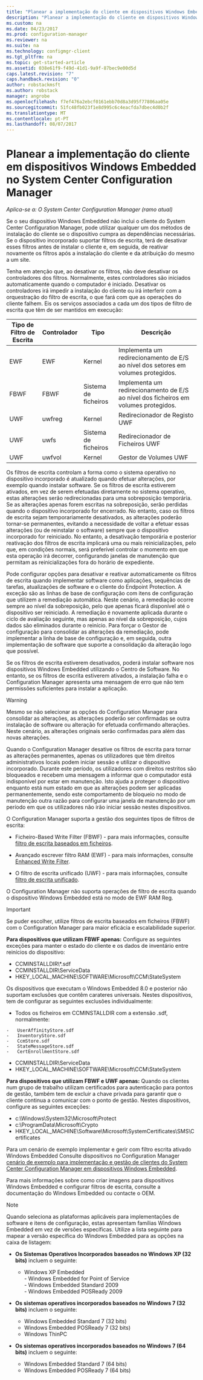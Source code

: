 ```yaml
---
title: "Planear a implementação do cliente em dispositivos Windows Embedded | Microsoft Docs"
description: "Planear a implementação do cliente em dispositivos Windows Embedded no System Center Configuration Manager."
ms.custom: na
ms.date: 04/23/2017
ms.prod: configuration-manager
ms.reviewer: na
ms.suite: na
ms.technology: configmgr-client
ms.tgt_pltfrm: na
ms.topic: get-started-article
ms.assetid: 038e61f9-f49d-41d1-9a9f-87bec9e00d5d
caps.latest.revision: "7"
caps.handback.revision: "0"
author: robstackmsft
ms.author: robstack
manager: angrobe
ms.openlocfilehash: f7ef476a2ebcf0161ebb70d8a3d95f77806aa05e
ms.sourcegitcommit: 51fc48fb023f1e8d995c6c4eacfda7dbec4d0b2f
ms.translationtype: MT
ms.contentlocale: pt-PT
ms.lasthandoff: 08/07/2017
---
```

# <a name="planning-for-client-deployment-to-windows-embedded-devices-in-system-center-configuration-manager"></a>Planear a implementação do cliente em dispositivos Windows Embedded no System Center Configuration Manager

*Aplica-se a: O System Center Configuration Manager (ramo atual)*

<a name="BKMK_DeployClientEmbedded"></a>Se o seu dispositivo Windows Embedded não inclui o cliente do System Center Configuration Manager, pode utilizar qualquer um dos métodos de instalação do cliente se o dispositivo cumpra as dependências necessárias. Se o dispositivo incorporado suportar filtros de escrita, terá de desativar esses filtros antes de instalar o cliente e, em seguida, de reativar novamente os filtros após a instalação do cliente e da atribuição do mesmo a um site.  

 Tenha em atenção que, ao desativar os filtros, não deve desativar os controladores dos filtros. Normalmente, estes controladores são iniciados automaticamente quando o computador é iniciado. Desativar os controladores irá impedir a instalação do cliente ou irá interferir com a orquestração do filtro de escrita, o que fará com que as operações do cliente falhem. Eis os serviços associados a cada um dos tipos de filtro de escrita que têm de ser mantidos em execução:  

|Tipo de Filtro de Escrita|Controlador|Tipo|Descrição|  
|-----------------------|------------|----------|-----------------|  
|EWF|EWF|Kernel|Implementa um redirecionamento de E/S ao nível dos setores em volumes protegidos.|  
|FBWF|FBWF|Sistema de ficheiros|Implementa um redirecionamento de E/S ao nível dos ficheiros em volumes protegidos.|  
|UWF|uwfreg|Kernel|Redirecionador de Registo UWF|  
|UWF|uwfs|Sistema de ficheiros|Redirecionador de Ficheiros UWF|  
|UWF|uwfvol|Kernel|Gestor de Volumes UWF|  

 Os filtros de escrita controlam a forma como o sistema operativo no dispositivo incorporado é atualizado quando efetuar alterações, por exemplo quando instalar software. Se os filtros de escrita estiverem ativados, em vez de serem efetuadas diretamente no sistema operativo, estas alterações serão redirecionadas para uma sobreposição temporária. Se as alterações apenas forem escritas na sobreposição, serão perdidas quando o dispositivo incorporado for encerrado. No entanto, caso os filtros de escrita sejam temporariamente desativados, as alterações poderão tornar-se permanentes, evitando a necessidade de voltar a efetuar essas alterações (ou de reinstalar o software) sempre que o dispositivo incorporado for reiniciado. No entanto, a desativação temporária e posterior reativação dos filtros de escrita implicará uma ou mais reinicializações, pelo que, em condições normais, será preferível controlar o momento em que esta operação irá decorrer, configurando janelas de manutenção que permitam as reinicializações fora do horário de expediente.  

 Pode configurar opções para desativar e reativar automaticamente os filtros de escrita quando implementar software como aplicações, sequências de tarefas, atualizações de software e o cliente do Endpoint Protection. A exceção são as linhas de base de configuração com itens de configuração que utilizem a remediação automática. Neste cenário, a remediação ocorre sempre ao nível da sobreposição, pelo que apenas ficará disponível até o dispositivo ser reiniciado. A remediação é novamente aplicada durante o ciclo de avaliação seguinte, mas apenas ao nível da sobreposição, cujos dados são eliminados durante o reinício. Para forçar o Gestor de configuração para consolidar as alterações da remediação, pode implementar a linha de base de configuração e, em seguida, outra implementação de software que suporte a consolidação da alteração logo que possível.  

 Se os filtros de escrita estiverem desativados, poderá instalar software nos dispositivos Windows Embedded utilizando o Centro de Software. No entanto, se os filtros de escrita estiverem ativados, a instalação falha e o Configuration Manager apresenta uma mensagem de erro que não tem permissões suficientes para instalar a aplicação.  

> [!WARNING]  
>  Mesmo se não selecionar as opções do Configuration Manager para consolidar as alterações, as alterações poderão ser confirmadas se outra instalação de software ou alteração for efetuada confirmando alterações. Neste cenário, as alterações originais serão confirmadas para além das novas alterações.  

 Quando o Configuration Manager desative os filtros de escrita para tornar as alterações permanentes, apenas os utilizadores que têm direitos administrativos locais podem iniciar sessão e utilizar o dispositivo incorporado. Durante este período, os utilizadores com direitos restritos são bloqueados e recebem uma mensagem a informar que o computador está indisponível por estar em manutenção. Isto ajuda a proteger o dispositivo enquanto está num estado em que as alterações podem ser aplicadas permanentemente, sendo este comportamento de bloqueio no modo de manutenção outra razão para configurar uma janela de manutenção por um período em que os utilizadores não irão iniciar sessão nestes dispositivos.  

 O Configuration Manager suporta a gestão dos seguintes tipos de filtros de escrita:  

-   Ficheiro-Based Write Filter (FBWF) - para mais informações, consulte [filtro de escrita baseados em ficheiros](http://go.microsoft.com/fwlink/?LinkID=204717).  

-   Avançado escrever filtro RAM (EWF) - para mais informações, consulte [Enhanced Write Filter](http://go.microsoft.com/fwlink/?LinkId=204718).  

-   O filtro de escrita unificado (UWF) - para mais informações, consulte [filtro de escrita unificado](http://go.microsoft.com/fwlink/?LinkId=309236).  

 O Configuration Manager não suporta operações de filtro de escrita quando o dispositivo Windows Embedded está no modo de EWF RAM Reg.  

> [!IMPORTANT]  
>  Se puder escolher, utilize filtros de escrita baseados em ficheiros (FBWF) com o Configuration Manager para maior eficácia e escalabilidade superior.
>
> **Para dispositivos que utilizam FBWF apenas:** Configure as seguintes exceções para manter o estado do cliente e os dados de inventário entre reinícios do dispositivo:  
>   
>  -   CCMINSTALLDIR\\*.sdf  
> -   CCMINSTALLDIR\ServiceData  
> -   HKEY_LOCAL_MACHINE\SOFTWARE\Microsoft\CCM\StateSystem  
>   
>  Os dispositivos que executam o Windows Embedded 8.0 e posterior não suportam exclusões que contêm carateres universais. Nestes dispositivos, tem de configurar as seguintes exclusões individualmente:  
>   
>  -   Todos os ficheiros em CCMINSTALLDIR com a extensão .sdf, normalmente:  
>   
>     -   UserAffinityStore.sdf  
>     -   InventoryStore.sdf  
>     -   CcmStore.sdf  
>     -   StateMessageStore.sdf  
>     -   CertEnrollmentStore.sdf  
> -   CCMINSTALLDIR\ServiceData  
> -   HKEY_LOCAL_MACHINE\SOFTWARE\Microsoft\CCM\StateSystem  
>   
> **Para dispositivos que utilizam FBWF e UWF apenas:** Quando os clientes num grupo de trabalho utilizam certificados para autenticação para pontos de gestão, também tem de excluir a chave privada para garantir que o cliente continua a comunicar com o ponto de gestão. Nestes dispositivos, configure as seguintes exceções:  
>   
>  -   c:\Windows\System32\Microsoft\Protect  
> -   c:\ProgramData\Microsoft\Crypto  
> -   HKEY_LOCAL_MACHINE\Software\Microsoft\SystemCertificates\SMS\Certificates  

 Para um cenário de exemplo implementar e gerir com filtro escrita ativado Windows Embedded Consulte dispositivos no Configuration Manager [cenário de exemplo para implementação e gestão de clientes do System Center Configuration Manager em dispositivos Windows Embedded](../../../../core/clients/deploy/example-scenario-for-deploying-and-managing-clients-on-windows-embedded-devices.md).  

 Para mais informações sobre como criar imagens para dispositivos Windows Embedded e configurar filtros de escrita, consulte a documentação do Windows Embedded ou contacte o OEM.  

> [!NOTE]  
>  Quando seleciona as plataformas aplicáveis para implementações de software e itens de configuração, estas apresentam famílias Windows Embedded em vez de versões específicas. Utilize a lista seguinte para mapear a versão específica do Windows Embedded para as opções na caixa de listagem:  
>   
>  -   **Os Sistemas Operativos Incorporados baseados no Windows XP (32 bits)** incluem o seguinte:  
>   
>      -   Windows XP Embedded  
>     -   Windows Embedded for Point of Service  
>     -   Windows Embedded Standard 2009  
>     -   Windows Embedded POSReady 2009  
> -   **Os sistemas operativos incorporados baseados no Windows 7 (32 bits)** incluem o seguinte:  
>   
>      -   Windows Embedded Standard 7 (32 bits)  
>     -   Windows Embedded POSReady 7 (32 bits)  
>     -   Windows ThinPC  
> -   **Os sistemas operativos incorporados baseados no Windows 7 (64 bits)** incluem o seguinte:  
>   
>      -   Windows Embedded Standard 7 (64 bits)  
>     -   Windows Embedded POSReady 7 (64 bits)
